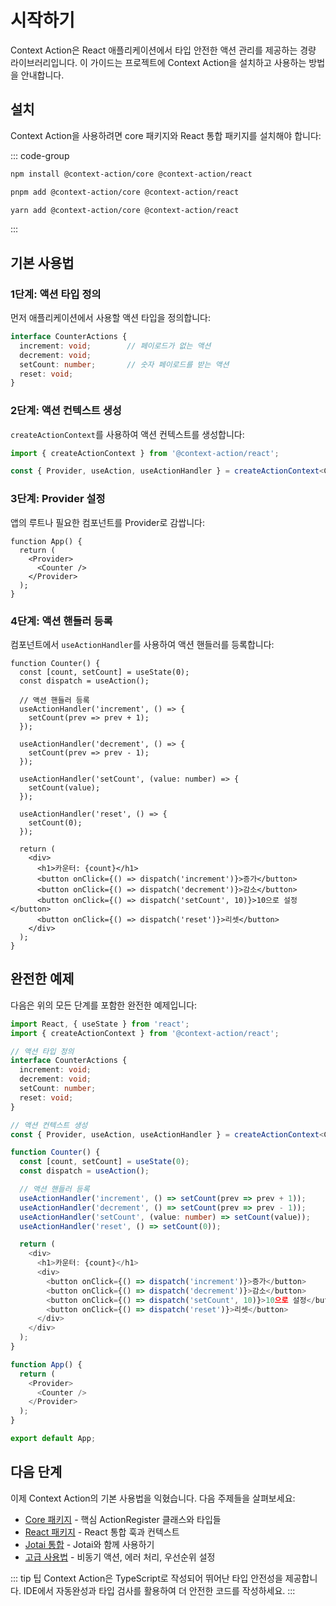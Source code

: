# 시작하기

Context Action은 React 애플리케이션에서 타입 안전한 액션 관리를 제공하는 경량 라이브러리입니다. 이 가이드는 프로젝트에 Context Action을 설치하고 사용하는 방법을 안내합니다.

## 설치

Context Action을 사용하려면 core 패키지와 React 통합 패키지를 설치해야 합니다:

::: code-group

```bash [npm]
npm install @context-action/core @context-action/react
```

```bash [pnpm]
pnpm add @context-action/core @context-action/react
```

```bash [yarn]
yarn add @context-action/core @context-action/react
```

:::

## 기본 사용법

### 1단계: 액션 타입 정의

먼저 애플리케이션에서 사용할 액션 타입을 정의합니다:

```typescript
interface CounterActions {
  increment: void;        // 페이로드가 없는 액션
  decrement: void;
  setCount: number;       // 숫자 페이로드를 받는 액션
  reset: void;
}
```

### 2단계: 액션 컨텍스트 생성

`createActionContext`를 사용하여 액션 컨텍스트를 생성합니다:

```typescript
import { createActionContext } from '@context-action/react';

const { Provider, useAction, useActionHandler } = createActionContext<CounterActions>();
```

### 3단계: Provider 설정

앱의 루트나 필요한 컴포넌트를 Provider로 감쌉니다:

```tsx
function App() {
  return (
    <Provider>
      <Counter />
    </Provider>
  );
}
```

### 4단계: 액션 핸들러 등록

컴포넌트에서 `useActionHandler`를 사용하여 액션 핸들러를 등록합니다:

```tsx
function Counter() {
  const [count, setCount] = useState(0);
  const dispatch = useAction();

  // 액션 핸들러 등록
  useActionHandler('increment', () => {
    setCount(prev => prev + 1);
  });

  useActionHandler('decrement', () => {
    setCount(prev => prev - 1);
  });

  useActionHandler('setCount', (value: number) => {
    setCount(value);
  });

  useActionHandler('reset', () => {
    setCount(0);
  });

  return (
    <div>
      <h1>카운터: {count}</h1>
      <button onClick={() => dispatch('increment')}>증가</button>
      <button onClick={() => dispatch('decrement')}>감소</button>
      <button onClick={() => dispatch('setCount', 10)}>10으로 설정</button>
      <button onClick={() => dispatch('reset')}>리셋</button>
    </div>
  );
}
```

## 완전한 예제

다음은 위의 모든 단계를 포함한 완전한 예제입니다:

```typescript
import React, { useState } from 'react';
import { createActionContext } from '@context-action/react';

// 액션 타입 정의
interface CounterActions {
  increment: void;
  decrement: void;
  setCount: number;
  reset: void;
}

// 액션 컨텍스트 생성
const { Provider, useAction, useActionHandler } = createActionContext<CounterActions>();

function Counter() {
  const [count, setCount] = useState(0);
  const dispatch = useAction();

  // 액션 핸들러 등록
  useActionHandler('increment', () => setCount(prev => prev + 1));
  useActionHandler('decrement', () => setCount(prev => prev - 1));
  useActionHandler('setCount', (value: number) => setCount(value));
  useActionHandler('reset', () => setCount(0));

  return (
    <div>
      <h1>카운터: {count}</h1>
      <div>
        <button onClick={() => dispatch('increment')}>증가</button>
        <button onClick={() => dispatch('decrement')}>감소</button>
        <button onClick={() => dispatch('setCount', 10)}>10으로 설정</button>
        <button onClick={() => dispatch('reset')}>리셋</button>
      </div>
    </div>
  );
}

function App() {
  return (
    <Provider>
      <Counter />
    </Provider>
  );
}

export default App;
```

## 다음 단계

이제 Context Action의 기본 사용법을 익혔습니다. 다음 주제들을 살펴보세요:

- [Core 패키지](/ko/api/core/) - 핵심 ActionRegister 클래스와 타입들
- [React 패키지](/ko/api/react/) - React 통합 훅과 컨텍스트
- [Jotai 통합](/ko/api/jotai/) - Jotai와 함께 사용하기
- [고급 사용법](/ko/guide/advanced) - 비동기 액션, 에러 처리, 우선순위 설정

::: tip 팁
Context Action은 TypeScript로 작성되어 뛰어난 타입 안전성을 제공합니다. IDE에서 자동완성과 타입 검사를 활용하여 더 안전한 코드를 작성하세요.
:::